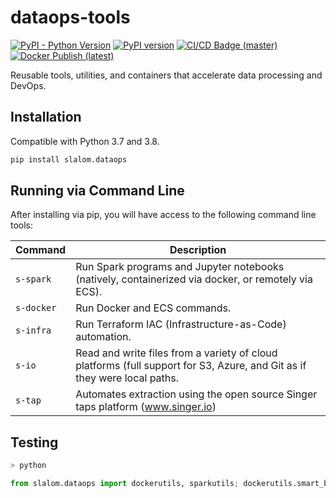 # dataops-tools

[![PyPI - Python Version](https://img.shields.io/pypi/pyversions/slalom.dataops.svg)](https://pypi.org/project/slalom.dataops/) [![PyPI version](https://badge.fury.io/py/slalom.dataops.svg)](https://badge.fury.io/py/slalom.dataops) [![CI/CD Badge (master)](https://github.com/slalom-ggp/dataops-tools/workflows/CI/CD%20Builds/badge.svg)](https://github.com/slalom-ggp/dataops-tools/actions?query=workflow%3A%22CI/CD%20Builds%22) [![Docker Publish (latest)](<https://github.com/slalom-ggp/dataops-tools/workflows/Docker%20Publish%20(latest)/badge.svg>)](https://github.com/slalom-ggp/dataops-tools/actions?query=workflow%3A%22Docker+Publish+%28latest%29%22)

Reusable tools, utilities, and containers that accelerate data processing and DevOps.

## Installation

Compatible with Python 3.7 and 3.8.

```bash
pip install slalom.dataops
```

## Running via Command Line

After installing via pip, you will have access to the following command line tools:

| Command    | Description                                                                                                              |
| ---------- | ------------------------------------------------------------------------------------------------------------------------ |
| `s-spark`  | Run Spark programs and Jupyter notebooks (natively, containerized via docker, or remotely via ECS).                      |
| `s-docker` | Run Docker and ECS commands.                                                                                             |
| `s-infra`  | Run Terraform IAC (Infrastructure-as-Code) automation.                                                                   |
| `s-io`     | Read and write files from a variety of cloud platforms (full support for S3, Azure, and Git as if they were local paths. |
| `s-tap`    | Automates extraction using the open source Singer taps platform (www.singer.io)                                          |

## Testing

```bash
> python
```

```python
from slalom.dataops import dockerutils, sparkutils; dockerutils.smart_build("containers/docker-spark/Dockerfile", "local-spark", push_core=False); dockerutils.smart_build("Dockerfile", "local-dataops", push_core=False); spark = sparkutils.get_spark(dockerized=True)
```
